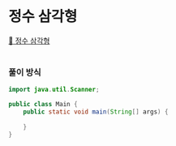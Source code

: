 # 정수 삼각형
[:link: 정수 삼각형](https://www.acmicpc.net/problem/1932)  
<br>

### 풀이 방식
```java
import java.util.Scanner;

public class Main {
    public static void main(String[] args) {
        
    }
}
```
